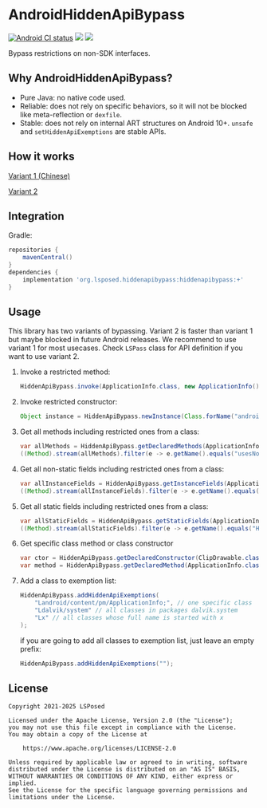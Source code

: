 # AndroidHiddenApiBypass

[![Android CI status](https://github.com/LSPosed/AndroidHiddenApiBypass/actions/workflows/android.yml/badge.svg?branch=main)](https://github.com/LSPosed/AndroidHiddenApiBypass/actions/workflows/android.yml)
![](https://img.shields.io/badge/Android-1.0%20--%2016-blue.svg)
![](https://img.shields.io/maven-central/v/org.lsposed.hiddenapibypass/hiddenapibypass.svg)

Bypass restrictions on non-SDK interfaces.

## Why AndroidHiddenApiBypass?

- Pure Java: no native code used.
- Reliable: does not rely on specific behaviors, so it will not be blocked like meta-reflection or `dexfile`.
- Stable: does not rely on internal ART structures on Android 10+. `unsafe` and `setHiddenApiExemptions` are stable APIs.

## How it works

[Variant 1 (Chinese)](https://lovesykun.cn/archives/android-hidden-api-bypass.html)

[Variant 2](https://github.com/michalbednarski/LeakValue?tab=readme-ov-file#putting-it-all-together)

## Integration

Gradle:

```gradle
repositories {
    mavenCentral()
}
dependencies {
    implementation 'org.lsposed.hiddenapibypass:hiddenapibypass:+'
}
```

## Usage

This library has two variants of bypassing. Variant 2 is faster than variant 1 but maybe blocked in future Android releases. We recommend to use variant 1 for most usecases. Check `LSPass` class for API definition if you want to use variant 2.

1. Invoke a restricted method:
    ```java
    HiddenApiBypass.invoke(ApplicationInfo.class, new ApplicationInfo(), "usesNonSdkApi"/*, args*/)
    ```
1. Invoke restricted constructor:
    ```java
    Object instance = HiddenApiBypass.newInstance(Class.forName("android.app.IActivityManager$Default")/*, args*/);
    ```
1. Get all methods including restricted ones from a class:
    ```java
    var allMethods = HiddenApiBypass.getDeclaredMethods(ApplicationInfo.class);
    ((Method).stream(allMethods).filter(e -> e.getName().equals("usesNonSdkApi")).findFirst().get()).invoke(new ApplicationInfo());
    ```
1. Get all non-static fields including restricted ones from a class:
    ```java
    var allInstanceFields = HiddenApiBypass.getInstanceFields(ApplicationInfo.class);
    ((Method).stream(allInstanceFields).filter(e -> e.getName().equals("longVersionCode")).findFirst().get()).get(new ApplicationInfo());
    ```
1. Get all static fields including restricted ones from a class:
    ```java
    var allStaticFields = HiddenApiBypass.getStaticFields(ApplicationInfo.class);
    ((Method).stream(allStaticFields).filter(e -> e.getName().equals("HIDDEN_API_ENFORCEMENT_DEFAULT")).findFirst().get()).get(null);
    ```
1. Get specific class method or class constructor
    ```java
    var ctor = HiddenApiBypass.getDeclaredConstructor(ClipDrawable.class /*, args */);
    var method = HiddenApiBypass.getDeclaredMethod(ApplicationInfo.class, "getHiddenApiEnforcementPolicy" /*, args */);
    ```
1. Add a class to exemption list:
    ```java
    HiddenApiBypass.addHiddenApiExemptions(
        "Landroid/content/pm/ApplicationInfo;", // one specific class
        "Ldalvik/system" // all classes in packages dalvik.system
        "Lx" // all classes whose full name is started with x
    );
    ```
    if you are going to add all classes to exemption list, just leave an empty prefix:
    ```java
    HiddenApiBypass.addHiddenApiExemptions("");
    ```
## License

    Copyright 2021-2025 LSPosed

    Licensed under the Apache License, Version 2.0 (the "License");
    you may not use this file except in compliance with the License.
    You may obtain a copy of the License at

        https://www.apache.org/licenses/LICENSE-2.0

    Unless required by applicable law or agreed to in writing, software
    distributed under the License is distributed on an "AS IS" BASIS,
    WITHOUT WARRANTIES OR CONDITIONS OF ANY KIND, either express or implied.
    See the License for the specific language governing permissions and
    limitations under the License.

